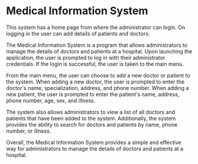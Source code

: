 # Medical Information System
This system has a home page from where the administrator can login. On logging in the user can add details of patients and doctors.
 
The Medical Information System is a program that allows administrators to manage the details of doctors and patients at a hospital. Upon launching the application, the user is prompted to log in with their administrator credentials. If the login is successful, the user is taken to the main menu.

From the main menu, the user can choose to add a new doctor or patient to the system. When adding a new doctor, the user is prompted to enter the doctor's name, specialization, address, and phone number. When adding a new patient, the user is prompted to enter the patient's name, address, phone number, age, sex, and illness.

The system also allows administrators to view a list of all doctors and patients that have been added to the system. Additionally, the system provides the ability to search for doctors and patients by name, phone number, or illness.

Overall, the Medical Information System provides a simple and effective way for administrators to manage the details of doctors and patients at a hospital.
